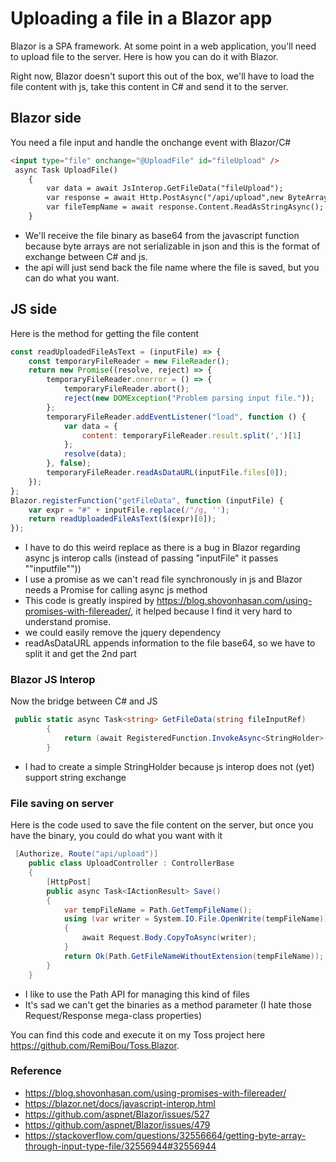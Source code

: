 # Uploading a file in a Blazor app

Blazor is a SPA framework. At some point in a web application, you'll need to upload file to the server. Here is how you can do it with Blazor.

Right now, Blazor doesn't suport this out of the box, we'll have to load the file content with js, take this content in C# and send it to the server.

## Blazor side
You need a file input and handle the onchange event with Blazor/C#   

```html
<input type="file" onchange="@UploadFile" id="fileUpload" />
 async Task UploadFile()
    {
        var data = await JsInterop.GetFileData("fileUpload");
        var response = await Http.PostAsync("/api/upload",new ByteArrayContent(Convert.FromBase64String(data)));
        var fileTempName = await response.Content.ReadAsStringAsync();
    }
```

- We'll receive the file binary as base64 from the javascript function because byte arrays are not serializable in json and this is the format of exchange between C# and js.
- the api will just send back the file name where the file is saved, but you can do what you want.

## JS side
Here is the method for getting the file content

```js
const readUploadedFileAsText = (inputFile) => {
    const temporaryFileReader = new FileReader();
    return new Promise((resolve, reject) => {
        temporaryFileReader.onerror = () => {
            temporaryFileReader.abort();
            reject(new DOMException("Problem parsing input file."));
        };
        temporaryFileReader.addEventListener("load", function () {
            var data = {
                content: temporaryFileReader.result.split(',')[1]
            };
            resolve(data);
        }, false);
        temporaryFileReader.readAsDataURL(inputFile.files[0]);
    });
};
Blazor.registerFunction("getFileData", function (inputFile) {
    var expr = "#" + inputFile.replace(/"/g, '');
    return readUploadedFileAsText($(expr)[0]);
});
```

- I have to do this weird replace as there is a bug in Blazor regarding async js interop calls (instead of passing "inputFile" it passes ""inputfile""))
- I use a promise as we can't read file synchronously in js and Blazor needs a Promise for calling async js method
- This code is greatly inspired by <https://blog.shovonhasan.com/using-promises-with-filereader/>, it helped because I find it very hard to understand promise.
- we could easily remove the jquery dependency
- readAsDataURL appends information to the file base64, so we have to split it and get the 2nd part

### Blazor JS Interop
Now the bridge between C# and JS

```cs
 public static async Task<string> GetFileData(string fileInputRef)
        {
            return (await RegisteredFunction.InvokeAsync<StringHolder>("getFileData", fileInputRef)).Content;
        }
```

- I had to create a simple StringHolder because js interop does not (yet) support string exchange

### File saving on server

Here is the code used to save the file content on the server, but once you have the binary, you could do what you want with it

```cs
 [Authorize, Route("api/upload")]
    public class UploadController : ControllerBase
    {
        [HttpPost]
        public async Task<IActionResult> Save()
        {
            var tempFileName = Path.GetTempFileName();
            using (var writer = System.IO.File.OpenWrite(tempFileName))
            {
                await Request.Body.CopyToAsync(writer);
            }
            return Ok(Path.GetFileNameWithoutExtension(tempFileName));
        }
    }
```

- I like to use the Path API for managing this kind of files 
- It's sad we can't get the binaries as a method parameter (I hate those Request/Response mega-class properties)

You can find this code and execute it on my Toss project here <https://github.com/RemiBou/Toss.Blazor>.

### Reference
- <https://blog.shovonhasan.com/using-promises-with-filereader/>
- <https://blazor.net/docs/javascript-interop.html>
- <https://github.com/aspnet/Blazor/issues/527>
- <https://github.com/aspnet/Blazor/issues/479>
- <https://stackoverflow.com/questions/32556664/getting-byte-array-through-input-type-file/32556944#32556944>
